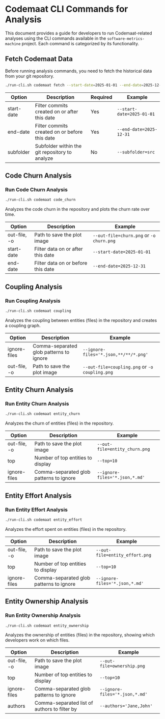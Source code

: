 # Codemaat CLI Commands for Analysis

This document provides a guide for developers to run Codemaat-related analyses using the CLI commands available in the
`software-metrics-machine` project. Each command is categorized by its functionality.

## Fetch Codemaat Data

Before running analysis commands, you need to fetch the historical data from your git repository.

```bash
./run-cli.sh codemaat fetch --start-date=2025-01-01 --end-date=2025-12-31
```

| Option         | Description                          | Required | Example                  |
|----------------|--------------------------------------|----------|--------------------------|
| start-date     | Filter commits created on or after this date   | Yes      | `--start-date=2025-01-01`     |
| end-date       | Filter commits created on or before this date  | Yes      | `--end-date=2025-12-31`     |
| subfolder      | Subfolder within the git repository to analyze | No       | `--subfolder=src`     |

## Code Churn Analysis

### Run Code Churn Analysis

```bash
./run-cli.sh codemaat code_churn
```

Analyzes the code churn in the repository and plots the churn rate over time.

| Option         | Description                          | Example                  |
|----------------|--------------------------------------|--------------------------|
| out-file, -o   | Path to save the plot image          | `--out-file=churn.png` or `-o churn.png`   |
| start-date     | Filter data on or after this date    | `--start-date=2025-01-01`     |
| end-date       | Filter data on or before this date   | `--end-date=2025-12-31`     |

## Coupling Analysis

### Run Coupling Analysis

```bash
./run-cli.sh codemaat coupling
```

Analyzes the coupling between entities (files) in the repository and creates a coupling graph.

| Option         | Description                          | Example                  |
|----------------|--------------------------------------|--------------------------|
| ignore-files   | Comma-separated glob patterns to ignore | `--ignore-files='*.json,**/**/*.png'` |
| out-file, -o   | Path to save the plot image          | `--out-file=coupling.png` or `-o coupling.png`   |

## Entity Churn Analysis

### Run Entity Churn Analysis

```bash
./run-cli.sh codemaat entity_churn
```

Analyzes the churn of entities (files) in the repository.

| Option         | Description                          | Example                  |
|----------------|--------------------------------------|--------------------------|
| out-file, -o   | Path to save the plot image          | `--out-file=entity_churn.png`   |
| top            | Number of top entities to display    | `--top=10`     |
| ignore-files   | Comma-separated glob patterns to ignore | `--ignore-files='*.json,*.md'` |

## Entity Effort Analysis

### Run Entity Effort Analysis

```bash
./run-cli.sh codemaat entity_effort
```

Analyzes the effort spent on entities (files) in the repository.

| Option         | Description                          | Example                  |
|----------------|--------------------------------------|--------------------------|
| out-file, -o   | Path to save the plot image          | `--out-file=entity_effort.png`   |
| top            | Number of top entities to display    | `--top=10`     |
| ignore-files   | Comma-separated glob patterns to ignore | `--ignore-files='*.json,*.md'` |

## Entity Ownership Analysis

### Run Entity Ownership Analysis

```bash
./run-cli.sh codemaat entity_ownership
```

Analyzes the ownership of entities (files) in the repository, showing which developers work on which files.

| Option         | Description                          | Example                  |
|----------------|--------------------------------------|--------------------------|
| out-file, -o   | Path to save the plot image          | `--out-file=ownership.png`   |
| top            | Number of top entities to display    | `--top=10`     |
| ignore-files   | Comma-separated glob patterns to ignore | `--ignore-files='*.json,*.md'` |
| authors        | Comma-separated list of authors to filter by | `--authors='Jane,John'` |